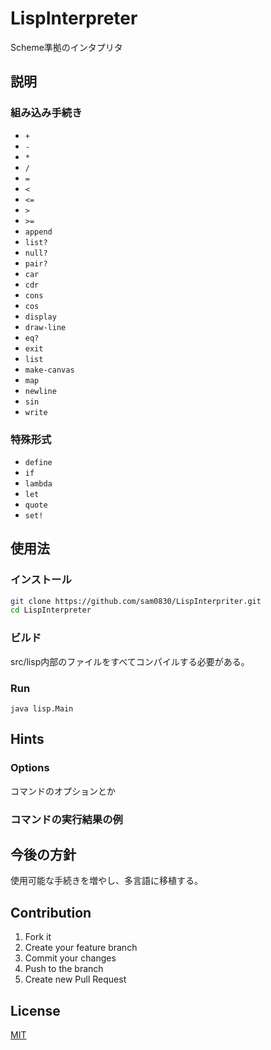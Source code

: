# LispInterpreter
Scheme準拠のインタプリタ  

## 説明

### 組み込み手続き
* `+`
* `-`
* `*`
* `/`
* `=`
* `<`
* `<=`
* `>`
* `>=`
* `append`
* `list?`
* `null?`
* `pair?`
* `car`
* `cdr`
* `cons`
* `cos`
* `display`
* `draw-line`
* `eq?`
* `exit`
* `list`
* `make-canvas`
* `map`
* `newline`
* `sin`
* `write`

### 特殊形式
* `define`
* `if`
* `lambda`
* `let`
* `quote`
* `set!`


## 使用法
### インストール
```sh
git clone https://github.com/sam0830/LispInterpriter.git
cd LispInterpreter
```

### ビルド
src/lisp内部のファイルをすべてコンパイルする必要がある。

### Run
```
java lisp.Main
```

## Hints
### Options
コマンドのオプションとか

### コマンドの実行結果の例


## 今後の方針
使用可能な手続きを増やし、多言語に移植する。

## Contribution
1. Fork it  
2. Create your feature branch  
3. Commit your changes  
4. Push to the branch  
5. Create new Pull Request

## License
[MIT](LICENSE)